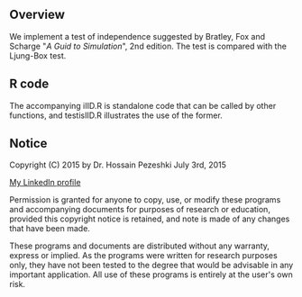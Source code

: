 ## Overview
We implement a test of independence suggested by Bratley, Fox and Scharge
"_A Guid to Simulation_", 2nd edition. The test is compared with the Ljung-Box
test.

## R code
The accompanying iIID.R is standalone code that can be called
by other functions, and testisIID.R illustrates the use of the former.

## Notice 
Copyright (C) 2015 by Dr. Hossain Pezeshki July 3rd, 2015

[My LinkedIn profile](https://ca.linkedin.com/pub/hossain-pezeshki/0/778/395)

Permission is granted for anyone to copy, use, or modify these
programs and accompanying documents for purposes of research or
education, provided this copyright notice is retained, and note is
made of any changes that have been made.
 
These programs and documents are distributed without any warranty,
express or implied.  As the programs were written for research
purposes only, they have not been tested to the degree that would be
advisable in any important application.  All use of these programs is
entirely at the user's own risk.
